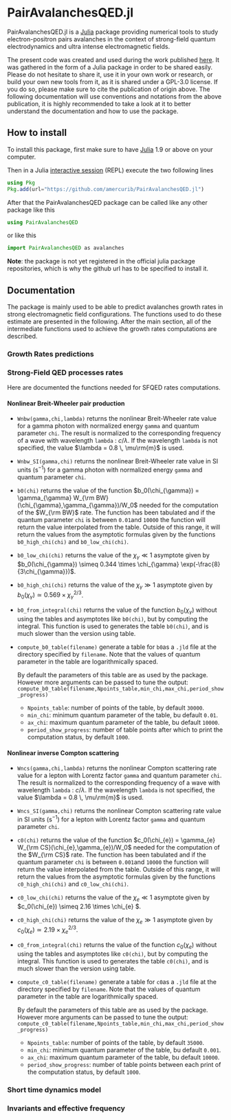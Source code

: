 # PairAvalanchesQED.jl

PairAvalanchesQED.jl is a [Julia](https://julialang.org/) package providing numerical tools to study electron-positron pairs avalanches in the context of strong-field quantum electrodynamics and ultra intense electromagnetic fields.

The present code was created and used during the work published [here](https://arxiv.org/abs/2402.04225). It was gathered in the form of a Julia package in order to be shared easily. Please do not hesitate to share it, use it in your own work or research, or build your own new tools from it, as it is shared under a GPL-3.0 license. If you do so, please make sure to cite the publication of origin above. The following documentation will use conventions and notations from the above publication, it is highly recommended to take a look at it to better understand the documentation and how to use the package.

## How to install

To install this package, first make sure to have [Julia](https://julialang.org/) 1.9 or above on your computer.

Then in a Julia [interactive session](https://docs.julialang.org/en/v1/manual/getting-started/) (REPL) execute the two following lines

```julia
using Pkg
Pkg.add(url="https://github.com/amercurib/PairAvalanchesQED.jl")
```

After that the PairAvalanchesQED package can be called like any other package like this

```julia
using PairAvalanchesQED
```

or like this

```julia
import PairAvalanchesQED as avalanches
```

**Note**: the package is not yet registered in the official julia package repositories, which is why the github url has to be specified to install it.

## Documentation

The package is mainly used to be able to predict avalanches growth rates in strong electromagnetic field configurations. The functions used to do these estimate are presented in the following. After the main section, all of the intermediate functions used to achieve the growth rates computations are described.

### Growth Rates predictions

### Strong-Field QED processes rates

Here are documented the functions needed for SFQED rates computations.

#### Nonlinear Breit-Wheeler pair production

* `Wnbw(gamma,chi,lambda)` returns the nonlinear Breit-Wheeler rate value for a gamma photon with normalized energy `gamma` and quantum parameter `chi`. The result is normalized to the corresponding frequency of a wave with wavelength `lambda` : $c/\lambda$. If the wavelength `lambda` is not specified, the value $\lambda = 0.8 \,  \mu\rm{m}$ is used.

* `Wnbw_SI(gamma,chi)`
returns the nonlinear Breit-Wheeler rate value in SI units ($\textrm{s}^{-1}$) for a gamma photon with normalized energy `gamma` and quantum parameter `chi`.

* `b0(chi)`
returns the value of the function $b_0(\chi_{\gamma}) = \gamma_{\gamma} W_{\rm BW}(\chi_{\gamma},\gamma_{\gamma})/W_0$ needed for the computation of the $W_{\rm BW}$ rate. The function has been tabulated and if the quantum parameter `chi` is between `0.01`and `10000` the function will return the value interpolated from the table. Outside of this range, it will return the values from the asymptotic formulas given by the functions `b0_high_chi(chi)` and `b0_low_chi(chi)`.

* `b0_low_chi(chi)`
returns the value of the $\chi_{\gamma} \ll 1$ asymptote given by $b_0(\chi_{\gamma}) \simeq 0.344 \times \chi_{\gamma} \exp(-\frac{8}{3\chi_{\gamma}})$.

* `b0_high_chi(chi)`
returns the value of the $\chi_{\gamma} \gg 1$ asymptote given by $b_0(\chi_{\gamma}) \simeq 0.569 \times \chi_{\gamma}^{2/3}$.

* `b0_from_integral(chi)`
returns the value of the function $b_0(\chi_{\gamma})$ without using the tables and asymptotes like `b0(chi)`, but by computing the integral. This function is used to generates the table `b0(chi)`, and is much slower than the version using table.

* `compute_b0_table(filename)`
    generate a table for `b0`as a `.jld` file at the directory specified by `filename`. Note that the values of quantum parameter in the table are logarithmically spaced.

    By default the parameters of this table are as used by the package. However more arguments can be passed to tune the output: `compute_b0_table(filename,Npoints_table,min_chi,max_chi,period_show_progress)`
  * `Npoints_table`: number of points of the table, by default `30000`.
  * `min_chi`: minimum quantum parameter of the table, bu default `0.01`.
  * `ax_chi`: maximum quantum parameter of the table, bu default `10000`.
  * `period_show_progress`: number of table points after which to print the computation status, by default `1000`.

#### Nonlinear inverse Compton scattering

* `Wncs(gamma,chi,lambda)` returns the nonlinear Compton scattering rate value for a lepton  with Lorentz factor `gamma` and quantum parameter `chi`. The result is normalized to the corresponding frequency of a wave with wavelength `lambda` : $c/\lambda$. If the wavelength `lambda` is not specified, the value $\lambda = 0.8 \,  \mu\rm{m}$ is used.

* `Wncs_SI(gamma,chi)`
returns the nonlinear Compton scattering rate value in SI units ($\textrm{s}^{-1}$) for a lepton with Lorentz factor `gamma` and quantum parameter `chi`.

* `c0(chi)`
returns the value of the function $c_0(\chi_{e}) = \gamma_{e} W_{\rm CS}(\chi_{e},\gamma_{e})/W_0$ needed for the computation of the $W_{\rm CS}$ rate. The function has been tabulated and if the quantum parameter `chi` is between `0.001`and `10000` the function will return the value interpolated from the table. Outside of this range, it will return the values from the asymptotic formulas given by the functions `c0_high_chi(chi)` and `c0_low_chi(chi)`.

* `c0_low_chi(chi)`
returns the value of the $\chi_{e} \ll 1$ asymptote given by $c_0(\chi_{e}) \simeq 2.16 \times \chi_{e} $.

* `c0_high_chi(chi)`
returns the value of the $\chi_{e} \gg 1$ asymptote given by $c_0(\chi_{e}) \simeq 2.19 \times \chi_{e}^{2/3}$.

* `c0_from_integral(chi)`
returns the value of the function $c_0(\chi_{e})$ without using the tables and asymptotes like `c0(chi)`, but by computing the integral. This function is used to generates the table `c0(chi)`, and is much slower than the version using table.

* `compute_c0_table(filename)`
    generate a table for `c0`as a `.jld` file at the directory specified by `filename`. Note that the values of quantum parameter in the table are logarithmically spaced.

    By default the parameters of this table are as used by the package. However more arguments can be passed to tune the output: `compute_c0_table(filename,Npoints_table,min_chi,max_chi,period_show_progress)`
  * `Npoints_table`: number of points of the table, by default `35000`.
  * `min_chi`: minimum quantum parameter of the table, bu default `0.001`.
  * `ax_chi`: maximum quantum parameter of the table, bu default `10000`.
  * `period_show_progress`: number of table points between each print of the computation status, by default `1000`.

### Short time dynamics model

### Invariants and effective frequency
